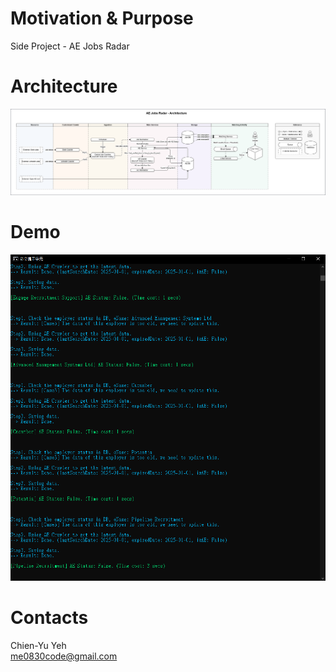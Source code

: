 # Motivation & Purpose
Side Project - AE Jobs Radar

# Architecture
<img src = "https://github.com/me0830code/Demo_AEJobsRadar/blob/main/Arch.png" width = 1000>

# Demo
<img src = "https://github.com/me0830code/Demo_AEJobsRadar/blob/main/Demo.png" width = 700>

# Contacts
Chien-Yu Yeh
<br>me0830code@gmail.com
